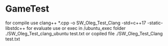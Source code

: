 # GameTest

for compile use 
    clang++ *.cpp -o SW_Oleg_Test_Clang -std=c++17 -static-libstdc++
for evaluate use or exec in /ubuntu_exec folder
  ./SW_Oleg_Test_clang_ubuntu test.txt
  or copiled file
  ./SW_Oleg_Test_Clang test.txt
